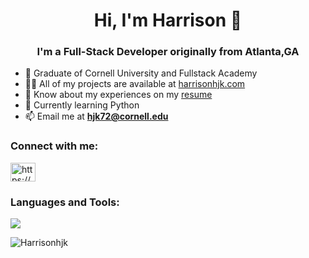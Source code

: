 <h1 align="center">Hi, I'm Harrison 👋</h1>
<h3 align="center">I'm a Full-Stack Developer originally from Atlanta,GA</h3>

- 🌱 Graduate of Cornell University and Fullstack Academy
- 👨‍💻 All of my projects are available at [harrisonhjk.com](https://harrisonhjk.com/)
- 📄 Know about my experiences on my [resume]()
- 🔭 Currently learning Python
- 📫 Email me at **hjk72@cornell.edu**

<h3 align="left">Connect with me:</h3>
<p align="left">
<a href="https://www.linkedin.com/in/harrisonhjk/" target="blank"><img align="center" src="https://raw.githubusercontent.com/rahuldkjain/github-profile-readme-generator/master/src/images/icons/Social/linked-in-alt.svg" alt="https://www.linkedin.com/in/harrisonhjk/" height="30" width="40" /></a>
</p>

<h3 align="left">Languages and Tools:</h3>
<p>
  <a href="https://skillicons.dev">
    <img src="https://skillicons.dev/icons?i=js,python,react,redux,nodejs,express,postgres,html,css,heroku,git,github" />
  </a>
</p>
<p><img align="center" src="https://github-readme-streak-stats.herokuapp.com/?user=harrisonjk&" alt="Harrisonhjk" /></p>

